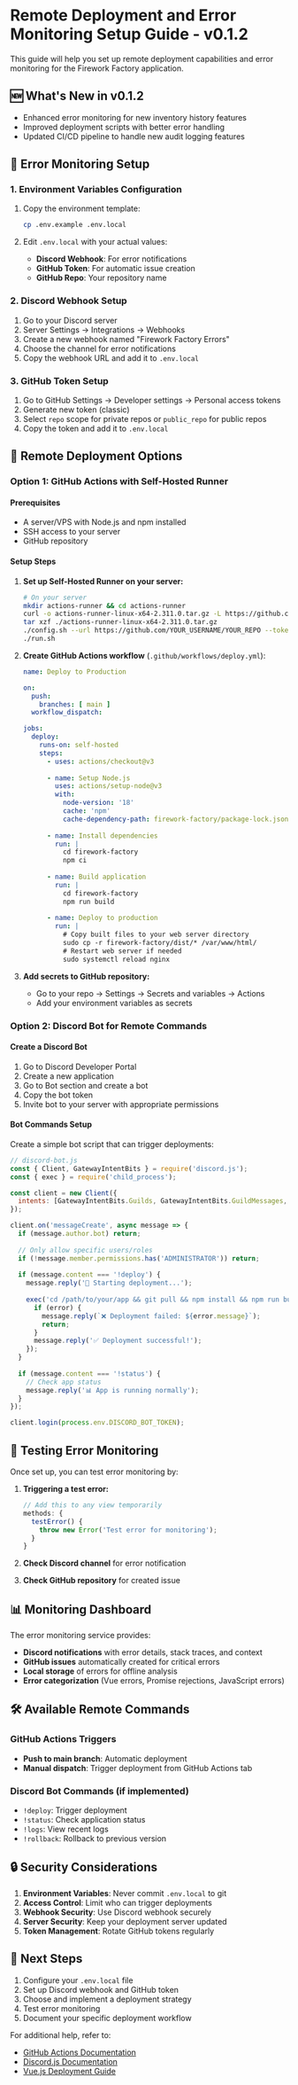 # Remote Deployment and Error Monitoring Setup Guide - v0.1.2

This guide will help you set up remote deployment capabilities and error monitoring for the Firework Factory application.

## 🆕 What's New in v0.1.2
- Enhanced error monitoring for new inventory history features
- Improved deployment scripts with better error handling
- Updated CI/CD pipeline to handle new audit logging features

## 🚨 Error Monitoring Setup

### 1. Environment Variables Configuration

1. Copy the environment template:
   ```bash
   cp .env.example .env.local
   ```

2. Edit `.env.local` with your actual values:
   - **Discord Webhook**: For error notifications
   - **GitHub Token**: For automatic issue creation
   - **GitHub Repo**: Your repository name

### 2. Discord Webhook Setup

1. Go to your Discord server
2. Server Settings → Integrations → Webhooks
3. Create a new webhook named "Firework Factory Errors"
4. Choose the channel for error notifications
5. Copy the webhook URL and add it to `.env.local`

### 3. GitHub Token Setup

1. Go to GitHub Settings → Developer settings → Personal access tokens
2. Generate new token (classic)
3. Select `repo` scope for private repos or `public_repo` for public repos
4. Copy the token and add it to `.env.local`

## 🚀 Remote Deployment Options

### Option 1: GitHub Actions with Self-Hosted Runner

#### Prerequisites
- A server/VPS with Node.js and npm installed
- SSH access to your server
- GitHub repository

#### Setup Steps

1. **Set up Self-Hosted Runner on your server:**
   ```bash
   # On your server
   mkdir actions-runner && cd actions-runner
   curl -o actions-runner-linux-x64-2.311.0.tar.gz -L https://github.com/actions/runner/releases/download/v2.311.0/actions-runner-linux-x64-2.311.0.tar.gz
   tar xzf ./actions-runner-linux-x64-2.311.0.tar.gz
   ./config.sh --url https://github.com/YOUR_USERNAME/YOUR_REPO --token YOUR_RUNNER_TOKEN
   ./run.sh
   ```

2. **Create GitHub Actions workflow** (`.github/workflows/deploy.yml`):
   ```yaml
   name: Deploy to Production
   
   on:
     push:
       branches: [ main ]
     workflow_dispatch:
   
   jobs:
     deploy:
       runs-on: self-hosted
       steps:
         - uses: actions/checkout@v3
         
         - name: Setup Node.js
           uses: actions/setup-node@v3
           with:
             node-version: '18'
             cache: 'npm'
             cache-dependency-path: firework-factory/package-lock.json
         
         - name: Install dependencies
           run: |
             cd firework-factory
             npm ci
         
         - name: Build application
           run: |
             cd firework-factory
             npm run build
         
         - name: Deploy to production
           run: |
             # Copy built files to your web server directory
             sudo cp -r firework-factory/dist/* /var/www/html/
             # Restart web server if needed
             sudo systemctl reload nginx
   ```

3. **Add secrets to GitHub repository:**
   - Go to your repo → Settings → Secrets and variables → Actions
   - Add your environment variables as secrets

### Option 2: Discord Bot for Remote Commands

#### Create a Discord Bot

1. Go to Discord Developer Portal
2. Create a new application
3. Go to Bot section and create a bot
4. Copy the bot token
5. Invite bot to your server with appropriate permissions

#### Bot Commands Setup

Create a simple bot script that can trigger deployments:

```javascript
// discord-bot.js
const { Client, GatewayIntentBits } = require('discord.js');
const { exec } = require('child_process');

const client = new Client({ 
  intents: [GatewayIntentBits.Guilds, GatewayIntentBits.GuildMessages, GatewayIntentBits.MessageContent] 
});

client.on('messageCreate', async message => {
  if (message.author.bot) return;
  
  // Only allow specific users/roles
  if (!message.member.permissions.has('ADMINISTRATOR')) return;
  
  if (message.content === '!deploy') {
    message.reply('🚀 Starting deployment...');
    
    exec('cd /path/to/your/app && git pull && npm install && npm run build', (error, stdout, stderr) => {
      if (error) {
        message.reply(`❌ Deployment failed: ${error.message}`);
        return;
      }
      message.reply('✅ Deployment successful!');
    });
  }
  
  if (message.content === '!status') {
    // Check app status
    message.reply('📊 App is running normally');
  }
});

client.login(process.env.DISCORD_BOT_TOKEN);
```

## 🔧 Testing Error Monitoring

Once set up, you can test error monitoring by:

1. **Triggering a test error:**
   ```javascript
   // Add this to any view temporarily
   methods: {
     testError() {
       throw new Error('Test error for monitoring');
     }
   }
   ```

2. **Check Discord channel** for error notification
3. **Check GitHub repository** for created issue

## 📊 Monitoring Dashboard

The error monitoring service provides:

- **Discord notifications** with error details, stack traces, and context
- **GitHub issues** automatically created for critical errors
- **Local storage** of errors for offline analysis
- **Error categorization** (Vue errors, Promise rejections, JavaScript errors)

## 🛠️ Available Remote Commands

### GitHub Actions Triggers
- **Push to main branch**: Automatic deployment
- **Manual dispatch**: Trigger deployment from GitHub Actions tab

### Discord Bot Commands (if implemented)
- `!deploy`: Trigger deployment
- `!status`: Check application status
- `!logs`: View recent logs
- `!rollback`: Rollback to previous version

## 🔒 Security Considerations

1. **Environment Variables**: Never commit `.env.local` to git
2. **Access Control**: Limit who can trigger deployments
3. **Webhook Security**: Use Discord webhook securely
4. **Server Security**: Keep your deployment server updated
5. **Token Management**: Rotate GitHub tokens regularly

## 📝 Next Steps

1. Configure your `.env.local` file
2. Set up Discord webhook and GitHub token
3. Choose and implement a deployment strategy
4. Test error monitoring
5. Document your specific deployment workflow

For additional help, refer to:
- [GitHub Actions Documentation](https://docs.github.com/en/actions)
- [Discord.js Documentation](https://discord.js.org/)
- [Vue.js Deployment Guide](https://vuejs.org/guide/best-practices/production-deployment.html)
